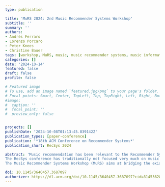 ```yaml
---
type: publication

title: 'MuRS 2024: 2nd Music Recommender Systems Workshop'
subtitle: ''
summary: ''
authors:
- Andrés Ferraro
- Lorenzo Porcaro
- Peter Knees
- Christine Bauer
tags: [workshop, MuRS, music, music recommender systems, music information retrieval, MIR, recommender systems, RecSys]
categories: []
date: '2024-10-14' 
featured: false
draft: false
profile: false

# Featured image
# To use, add an image named `featured.jpg/png` to your page's folder.
# Focal points: Smart, Center, TopLeft, Top, TopRight, Left, Right, BottomLeft, Bottom, BottomRight.
#image:
#  caption: ''
#  focal_point: ''
#  preview_only: false


projects: []
publishDate: '2024-10-08T01:13:45.839142Z'
publication_types: [paper-conference]
publication: '*18th ACM Conference on Recommender Systems*'
publication_short: RecSys 2024

abstract: 'Music recommendation has been relevant to the Recommender Systems (RecSys) community since the early days. With the growth of music streaming platforms, algorithmic recommendations have become critical in the music industry. However, many challenges are still wide open in the area of music recommender systems. Such challenges are currently being addressed in several research communities, including and beyond the RecSys and the Music Information Retrieval (MIR) communities. 
The RecSys conference has traditionally not focused very much on music content understanding. In contrast, while music content understanding is central to the MIR community, research on recommender systems is not prominent in MIR research.
The Music Recommender Systems Workshop (MuRS) aims at bridging the existing gap between the diverse research communities focused on the specific challenges of music recommender systems. The workshop provides a space for researchers and practitioners from multiple disciplines to jointly discuss and exchange perspectives and solutions, and to promote discussion from both academia and industry upon future research directions in the area of music recommender systems.'

doi: 10.1145/3640457.3687097
authorizer: https://dl.acm.org/doi/10.1145/3640457.3687097?cid=81453628934
---
```

